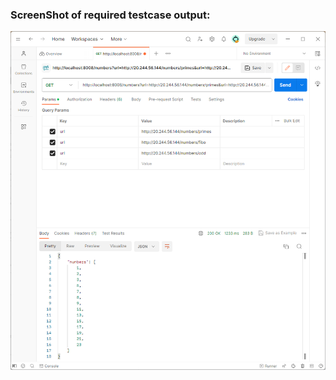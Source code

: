 ### ScreenShot of required testcase output:
![Image](./Screenshots/Pasted%20image%2020230818192637.png)
